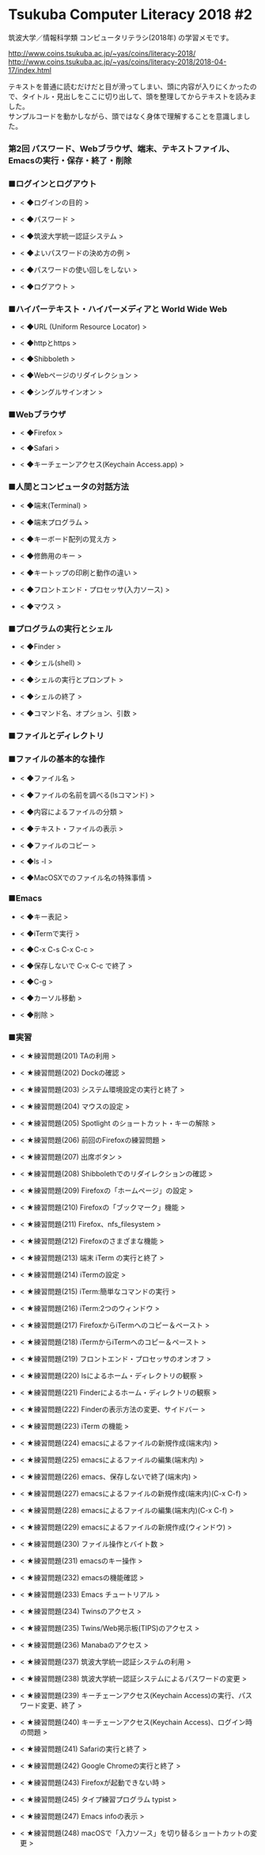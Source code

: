 # Tsukuba Computer Literacy 2018 #2

筑波大学／情報科学類 コンピュータリテラシ(2018年) の学習メモです。  

http://www.coins.tsukuba.ac.jp/~yas/coins/literacy-2018/  
http://www.coins.tsukuba.ac.jp/~yas/coins/literacy-2018/2018-04-17/index.html  

テキストを普通に読むだけだと目が滑ってしまい、頭に内容が入りにくかったので、タイトル・見出しをここに切り出して、頭を整理してからテキストを読みました。  
サンプルコードを動かしながら、頭ではなく身体で理解することを意識しました。  


### 第2回 パスワード、Webブラウザ、端末、テキストファイル、Emacsの実行・保存・終了・削除  

### ■ログインとログアウト

- < ◆ログインの目的 >  

- < ◆パスワード >  

- < ◆筑波大学統一認証システム >  

- < ◆よいパスワードの決め方の例 >  

- < ◆パスワードの使い回しをしない >  

- < ◆ログアウト >  

### ■ハイパーテキスト・ハイパーメディアと World Wide Web

- < ◆URL (Uniform Resource Locator) >  

- < ◆httpとhttps >  

- < ◆Shibboleth >  

- < ◆Webページのリダイレクション >  

- < ◆シングルサインオン >  

### ■Webブラウザ

- < ◆Firefox >  

- < ◆Safari >  

- < ◆キーチェーンアクセス(Keychain Access.app) >  

### ■人間とコンピュータの対話方法

- < ◆端末(Terminal) >  

- < ◆端末プログラム >  

- < ◆キーボード配列の覚え方 >  

- < ◆修飾用のキー >  

- < ◆キートップの印刷と動作の違い >  

- < ◆フロントエンド・プロセッサ(入力ソース) >  

- < ◆マウス >  

### ■プログラムの実行とシェル

- < ◆Finder >  

- < ◆シェル(shell) >  

- < ◆シェルの実行とプロンプト >  

- < ◆シェルの終了 >  

- < ◆コマンド名、オプション、引数 >  

### ■ファイルとディレクトリ

### ■ファイルの基本的な操作

- < ◆ファイル名 >  

- < ◆ファイルの名前を調べる(lsコマンド) >  

- < ◆内容によるファイルの分類 >  

- < ◆テキスト・ファイルの表示 >  

- < ◆ファイルのコピー >  

- < ◆ls -l >  

- < ◆MacOSXでのファイル名の特殊事情 >  

### ■Emacs

- < ◆キー表記 >  

- < ◆iTermで実行 >  

- < ◆C-x C-s C-x C-c >  

- < ◆保存しないで C-x C-c で終了 >  

- < ◆C-g >  

- < ◆カーソル移動 >  

- < ◆削除 >  

### ■実習

- < ★練習問題(201) TAの利用 >  

- < ★練習問題(202) Dockの確認 >  

- < ★練習問題(203) システム環境設定の実行と終了 >  

- < ★練習問題(204) マウスの設定 >  

- < ★練習問題(205) Spotlight のショートカット・キーの解除 >  

- < ★練習問題(206) 前回のFirefoxの練習問題 >  

- < ★練習問題(207) 出席ボタン >  

- < ★練習問題(208) Shibbolethでのリダイレクションの確認 >  

- < ★練習問題(209) Firefoxの「ホームページ」の設定 >  

- < ★練習問題(210) Firefoxの「ブックマーク」機能 >  

- < ★練習問題(211) Firefox、nfs_filesystem >  

- < ★練習問題(212) Firefoxのさまざまな機能 >  

- < ★練習問題(213) 端末 iTerm の実行と終了 >  

- < ★練習問題(214) iTermの設定 >  

- < ★練習問題(215) iTerm:簡単なコマンドの実行 >  

- < ★練習問題(216) iTerm:2つのウィンドウ >  

- < ★練習問題(217) FirefoxからiTermへのコピー＆ペースト >  

- < ★練習問題(218) iTermからiTermへのコピー＆ペースト >  

- < ★練習問題(219) フロントエンド・プロセッサのオンオフ >  

- < ★練習問題(220) lsによるホーム・ディレクトリの観察 >  

- < ★練習問題(221) Finderによるホーム・ディレクトリの観察 >  

- < ★練習問題(222) Finderの表示方法の変更、サイドバー >  

- < ★練習問題(223) iTerm の機能 >  

- < ★練習問題(224) emacsによるファイルの新規作成(端末内) >  

- < ★練習問題(225) emacsによるファイルの編集(端末内) >  

- < ★練習問題(226) emacs、保存しないで終了(端末内) >  

- < ★練習問題(227) emacsによるファイルの新規作成(端末内)(C-x C-f) >  

- < ★練習問題(228) emacsによるファイルの編集(端末内)(C-x C-f) >  

- < ★練習問題(229) emacsによるファイルの新規作成(ウィンドウ) >  

- < ★練習問題(230) ファイル操作とバイト数 >  

- < ★練習問題(231) emacsのキー操作 >  

- < ★練習問題(232) emacsの機能確認 >  

- < ★練習問題(233) Emacs チュートリアル >  

- < ★練習問題(234) Twinsのアクセス >  

- < ★練習問題(235) Twins/Web掲示板(TIPS)のアクセス >  

- < ★練習問題(236) Manabaのアクセス >  

- < ★練習問題(237) 筑波大学統一認証システムの利用 >  

- < ★練習問題(238) 筑波大学統一認証システムによるパスワードの変更 >  

- < ★練習問題(239) キーチェーンアクセス(Keychain Access)の実行、パスワード変更、終了 >  

- < ★練習問題(240) キーチェーンアクセス(Keychain Access)、ログイン時の問題 >  

- < ★練習問題(241) Safariの実行と終了 >  

- < ★練習問題(242) Google Chromeの実行と終了 >  

- < ★練習問題(243) Firefoxが起動できない時 >  

- < ★練習問題(245) タイプ練習プログラム typist >  

- < ★練習問題(247) Emacs infoの表示 >  

- < ★練習問題(248) macOSで「入力ソース」を切り替るショートカットの変更 >  

